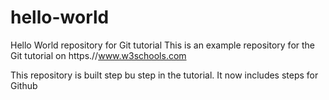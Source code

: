 # hello-world
Hello World repository for Git tutorial
This is an example repository for the Git tutorial on 
https.//www.w3schools.com

This repository is built step bu step in the tutorial.
It now includes steps for Github
